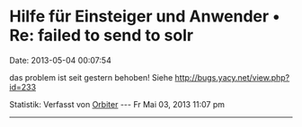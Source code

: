 Hilfe für Einsteiger und Anwender • Re: failed to send to solr
==============================================================

Date: 2013-05-04 00:07:54

das problem ist seit gestern behoben! Siehe
<http://bugs.yacy.net/view.php?id=233>

Statistik: Verfasst von
[Orbiter](http://forum.yacy-websuche.de/memberlist.php?mode=viewprofile&u=2)
--- Fr Mai 03, 2013 11:07 pm

------------------------------------------------------------------------
